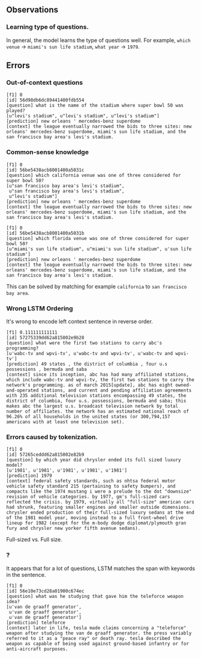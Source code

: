 ## Observations

### Learning type of questions.

In general, the model learns the type of questions well. For example, `which venue` -> `miami's sun life stadium`, `what year` -> `1979`.


## Errors

### Out-of-context questions

```
[f1] 0
[id] 56d98db6dc89441400fdb554
[question] what is the name of the stadium where super bowl 50 was played?
[u"levi's stadium", u"levi's stadium", u"levi's stadium"]
[prediction] new orleans ' mercedes-benz superdome
[context] the league eventually narrowed the bids to three sites: new orleans' mercedes-benz superdome, miami's sun life stadium, and the san francisco bay area's levi's stadium.
```

### Common-sense knowledge

```
[f1] 0
[id] 56be5438acb8001400a5031c
[question] which california venue was one of three considered for super bowl 50?
[u"san francisco bay area's levi's stadium",
 u"san francisco bay area's levi's stadium",
 u"levi's stadium"]
[prediction] new orleans ' mercedes-benz superdome
[context] the league eventually narrowed the bids to three sites: new orleans' mercedes-benz superdome, miami's sun life stadium, and the san francisco bay area's levi's stadium.
```

```
[f1] 0
[id] 56be5438acb8001400a5031b
[question] which florida venue was one of three considered for super bowl 50?
[u"miami's sun life stadium", u"miami's sun life stadium", u'sun life stadium']
[prediction] new orleans ' mercedes-benz superdome
[context] the league eventually narrowed the bids to three sites: new orleans' mercedes-benz superdome, miami's sun life stadium, and the san francisco bay area's levi's stadium.
```

This can be solved by matching for example `california` to `san francisco bay area`.

### Wrong LSTM Ordering

It's wrong to encode left context sentence in reverse order.

```
[f1] 0.111111111111
[id] 57275339dd62a815002e9b28
[question] what were the first two stations to carry abc's programming?
[u'wabc-tv and wpvi-tv', u'wabc-tv and wpvi-tv', u'wabc-tv and wpvi-tv']
[prediction] 49 states , the district of columbia , four u.s possessions , bermuda and saba
[context] since its inception, abc has had many affiliated stations, which include wabc-tv and wpvi-tv, the first two stations to carry the network's programming. as of march 2015[update], abc has eight owned-and-operated stations, and current and pending affiliation agreements with 235 additional television stations encompassing 49 states, the district of columbia, four u.s. possessions, bermuda and saba; this makes abc the largest u.s. broadcast television network by total number of affiliates. the network has an estimated national reach of 96.26% of all households in the united states (or 300,794,157 americans with at least one television set).
```

### Errors caused by tokenization.

```
[f1] 0
[id] 57265ceddd62a815002e82b9
[question] by which year did chrysler ended its full sized luxury model?
[u'1981', u'1981', u'1981', u'1981', u'1981']
[prediction] 1979
[context] federal safety standards, such as nhtsa federal motor vehicle safety standard 215 (pertaining to safety bumpers), and compacts like the 1974 mustang i were a prelude to the dot "downsize" revision of vehicle categories. by 1977, gm's full-sized cars reflected the crisis. by 1979, virtually all "full-size" american cars had shrunk, featuring smaller engines and smaller outside dimensions. chrysler ended production of their full-sized luxury sedans at the end of the 1981 model year, moving instead to a full front-wheel drive lineup for 1982 (except for the m-body dodge diplomat/plymouth gran fury and chrysler new yorker fifth avenue sedans).
```
Full-sized vs. Full size.

### ?

It appears that for a lot of questions, LSTM matches the span with keywords in the sentence.

```
[f1] 0
[id] 56e10e73cd28a01900c674ec
[question] what was he studying that gave him the teleforce weapon idea?
[u'van de graaff generator',
 u'van de graaff generator',
 u'van de graaff generator']
[prediction] teleforce
[context] later in life, tesla made claims concerning a "teleforce" weapon after studying the van de graaff generator. the press variably referred to it as a "peace ray" or death ray. tesla described the weapon as capable of being used against ground-based infantry or for anti-aircraft purposes.
```

